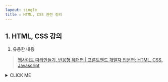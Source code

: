 ```yaml
---
layout: single
title : HTML, CSS 관련 정리
---
```


## 1. HTML, CSS 강의

1. 유용한 내용  
> [웹사이트 따라만들기, 반응형 헤더편 | 프론트엔드 개발자 입문편: HTML, CSS, Javascript](https://www.youtube.com/watch?v=X91jsJyZofw&list=PLv2d7VI9OotQ1F92Jp9Ce7ovHEsuRQB3Y&index=16) 
<details><summary>CLICK ME</summary>
```html
<!DOCTYPE html>
<html lang="en">
<head>
    <meta charset="UTF-8">
    <meta http-equiv="X-UA-Compatible" content="IE=edge">
    <meta name="viewport" content="width=device-width, initial-scale=1.0">
    <title>side bar</title>
    <script src="https://kit.fontawesome.com/f2bb88d762.js" crossorigin="anonymous"></script>
    <link rel="stylesheet" href="style01.css">
    <link rel="preconnect" href="https://fonts.gstatic.com">
    <link href="https://fonts.googleapis.com/css2?family=Source+Sans+Pro:wght@300&display=swap" rel="stylesheet">
    <script src='script01.js' defer></script>
</head>
<body>
    <nav class="navbar">
        <div class="navbar__logo">
            <i class="fas fa-basketball-ball"></i>
            <a href="">DreamCoding</a>
        </div>
        <ul class="navbar__menu"> 
            <li><a href="">Home</a></li>
            <li><a href="">Gallery</a></li>
            <li><a href="">Weddings</a></li>
            <li><a href="">FAQ</a></li>
            <li><a href="">Booking</a></li>
        </ul>
        <ul class="navbar__icons">
            <li><i class="fab fa-twitter-square"></i></li>
            <li><i class="fab fa-facebook-square"></i></li>            
        </ul>
        <a href="#" class="navbar__toggleBtn">
            <i class="fas fa-bars"></i>
        </a>
    </nav>
</body>
</html>
```
</details>
